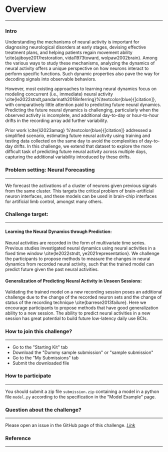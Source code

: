 # Overview
***
### Intro 

Understanding the mechanisms of neural activity is important for diagnosing neurological disorders at early stages, devising effective treatment plans, and helping patients regain movement ability \cite{ajiboye2017restoration, vidal1973toward, wolpaw2002brain}. Among the various ways to study these mechanisms, analyzing the dynamics of neural activity offers a unique perspective on how neurons interact to perform specific functions. Such dynamic properties also pave the way for decoding signals into observable behaviors.

However, most existing approaches to learning neural dynamics focus on modeling concurrent (i.e., immediate) neural activity \cite{le2022stndt,pandarinath2018inferring}%\textcolor{blue}{[citation]}, with comparatively little attention paid to predicting future neural dynamics. Predicting the future neural dynamics is challenging, particularly when the observed activity is incomplete, and additional day-to-day or hour-to-hour drifts in the recording array add further variability.

Prior work \cite{li2023amag} %\textcolor{blue}{[citation]} addressed a simplified scenario, estimating future neural activity using training and testing data collected on the same day to avoid the complexities of day-to-day drifts. In this challenge, we extend that dataset to explore the more difficult task of predicting future neural activity across multiple days, capturing the additional variability introduced by these drifts.


### Problem setting: Neural Forecasting
***
We forecast the activations of a cluster of neurons given previous signals from the same cluster. This targets the critical problem of brain-artificial neuron interfaces, and these models can be used in brain-chip interfaces for artificial limb control, amongst many others.

### Challenge target: 
***
#### Learning the Neural Dynamics through Prediction:
Neural activities are recorded in the form of multivariate time series. 
Previous studies investigated neural dynamics using neural activities in a fixed time window \cite{le2022stndt, ye2021representation}. We challenge the participants to propose methods to measure the changes in neural dynamics from recorded neural activity, such that the trained model can predict future given the past neural activities. 

#### Generalization of Predicting Neural Activity in Unseen Sessions:
Validating the trained model on a new recording session poses an additional challenge due to the change of the recorded neuron sets and the change of status of the recording technique \cite{barrese2013failure}. Here we encourage participants to propose methods that have good generalization ability to a new session. The ability to predict neural activities in a new session has great potential to build future low-latency daily use BCIs.


### How to join this challenge?
***
* Go to the "Starting Kit" tab
* Download the "Dummy sample submission" or "sample submission"
* Go to the "My Submissions" tab
* Submit the downloaded file



### How to participate
***
You should submit a zip file `submission.zip` containing a model in a python file `model.py` according to the specification in the "Model Example" page.

### Question about the challenge?
***
Please open an issue in the GitHub page of this challenge. *[Link](https://github.com/a3d3-institute/HDRChallenge_y2/issues)*



### Reference
***

